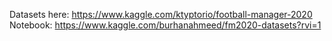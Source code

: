 
Datasets here: https://www.kaggle.com/ktyptorio/football-manager-2020
Notebook: https://www.kaggle.com/burhanahmeed/fm2020-datasets?rvi=1
